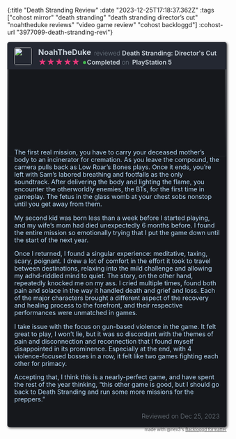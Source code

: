 {:title "Death Stranding Review"
 :date "2023-12-25T17:18:37.362Z"
 :tags ["cohost mirror" "death stranding" "death stranding director’s cut" "noahtheduke reviews" "video game review" "cohost backloggd"]
 :cohost-url "3977099-death-stranding-revi"}

<div style="display: none;">Death Stranding: Director's Cut Review</div><div style="display: flex; flex-wrap: wrap; color: rgb(186, 222, 252); background-color: rgb(22, 24, 28); border-radius: 5px; border: 1px solid rgb(36, 40, 50); overflow: hidden; box-shadow: rgba(0, 0, 0, 0.7) 2px 2px 5px; --noir-inline-color: #9ed3fb; --noir-inline-background-color: #121316; --noir-inline-border-top-color: #7e7567; --noir-inline-border-right-color: #7e7567; --noir-inline-border-bottom-color: #7e7567; --noir-inline-border-left-color: #7e7567;" data-noir-inline-color="" data-noir-inline-background-color="" data-noir-inline-border-top-color="" data-noir-inline-border-right-color="" data-noir-inline-border-bottom-color="" data-noir-inline-border-left-color=""><div style="display: flex; flex-wrap: wrap; background-color: rgb(36, 40, 50); width: 100%; padding-top: 0.75rem; padding-bottom: 0.25rem; z-index: 2; --noir-inline-background-color: #1d2028;" data-noir-inline-background-color=""><div style="margin-bottom: auto; padding-right: 0; flex: 0 0 auto; width: auto; max-width: 100%; position: relative; padding-left: 15px;"><a href="https://www.backloggd.com/u/NoahTheDuke/"><img style="width: 40px; height: 40px; border-radius: 4px; vertical-align: middle; margin: 0;" src="https://backloggd-s3.b-cdn.net/y6847fkfVpZsD2hS5bDaSaB3"></a></div><div style="min-width: 0; flex-basis: 0; flex-grow: 1; max-width: 100%; position: relative; width: 100%; padding-right: 15px; padding-left: 15px;"><div style="display: flex; flex-wrap: wrap; margin-right: -15px; margin-left: -15px; font-size: .9rem; margin-bottom: 0.25rem;"><div style="min-width: 0; flex-basis: 0; flex-grow: 1; max-width: 100%; position: relative; width: 100%; padding-right: 15px; padding-left: 15px;"><div style="display: flex; flex-wrap: wrap; margin-right: -15px; margin-left: -15px; margin-bottom: 0.25rem;"><div style="position: relative; width: auto; max-width: 100%; padding-left: 15px; padding-right: 0; margin-bottom: auto; margin-top: auto; margin-right: -0.5rem;"><a style="margin-bottom: auto; margin-top: auto; color: rgb(203, 212, 220); font-weight: 700; text-decoration: none; display: block; --noir-inline-color: #cdc8c2;" href="https://www.backloggd.com/u/NoahTheDuke/" data-noir-inline-color=""><p style="font-size: 1.1rem; line-height: normal; margin: 0;">NoahTheDuke</p></a></div><div style="position: relative; width: auto; max-width: 100%; padding-left: 15px; margin-top: auto;"><p style="margin: 0px; line-height: normal; font-weight: 200; color: rgb(143, 156, 167); --noir-inline-color: #a9a196;" data-noir-inline-color="">reviewed <a style="color: rgb(203, 212, 220); text-decoration: none; font-weight: 600; --noir-inline-color: #cdc8c2;" href="https://www.backloggd.com/games/death-stranding-directors-cut/" data-noir-inline-color="">Death Stranding: Director's Cut</a></p></div></div><div style="display: flex; flex-wrap: wrap; margin-right: -15px; margin-left: -15px;"><div style="position: relative; width: auto; max-width: 100%; padding-left: 15px; padding-right: 0; margin-top: auto; margin-bottom: auto;"><div style="display: flex; flex-wrap: wrap; font-size: 1.15rem; line-height: 17px; unicode-bidi: bidi-override; color: rgba(146, 161, 204, 0.23); height: auto; width: auto; margin: 0px auto; position: relative; padding: 0px; white-space: nowrap; --noir-inline-color: rgba(144, 171, 203, 0.23);" data-noir-inline-color=""><div style="color: rgb(234, 55, 122); display: block; height: 100%; left: 0px; overflow: hidden; padding: 0px; position: absolute; top: 0px; white-space: nowrap; width: 100%; z-index: 1; --noir-inline-color: #eb4583;" data-noir-inline-color=""> ★★★★★</div><div style="padding: 0; display: block; z-index: 0;">★★★★★</div></div></div><div style="position: relative; width: auto; max-width: 100%; padding-left: 0.5rem; padding-right: 0.25rem; margin-top: auto; margin-bottom: auto; position: relative; margin-left: 0.5rem;"><a style="text-decoration: none;" href="https://www.backloggd.com/u/NoahTheDuke/games/added/game_status:completed/"><p style="margin: 0px; color: rgb(203, 212, 220); padding: 0px; line-height: normal; font-weight: 600; --noir-inline-color: #cdc8c2;" data-noir-inline-color="">Completed</p><div style="background-color: rgb(67, 185, 79); border-radius: 10px; height: 7px; left: -1px; position: absolute; top: 6px; width: 7px; --noir-inline-background-color: #36943f;" data-noir-inline-background-color=""></div></a></div><div style="position: relative; width: auto; max-width: 100%; padding-left: 0px; padding-right: 0.25rem; line-height: normal; font-weight: 200; color: rgb(143, 156, 167); margin-right: -0.75rem; --noir-inline-color: #a9a196;" data-noir-inline-color=""><p style="margin: 0;">on</p></div><div style="position: relative; width: auto; max-width: 100%; padding-left: 15px; margin-top: auto; margin-bottom: auto;"><a style="margin-top: 0px; margin-bottom: 0px; margin-left: auto; color: rgb(203, 212, 220); line-height: normal; text-decoration: none; font-weight: 600; --noir-inline-color: #cdc8c2;" href="https://www.backloggd.com/u/NoahTheDuke/games/added/played_platform:playstation-5/" data-noir-inline-color=""><p style="margin: 0;">PlayStation 5</p></a></div></div></div></div></div></div><div style="width: 100%; height: 0; margin-bottom: 160px;"><img style="min-width: 100%; width: 100%; min-height: 267px; object-fit: cover; margin: 0; transform: translateY(-25%);" src="https://cdn.cloudflare.steamstatic.com/steam/apps/1850570/ss_f64a1140651ff5af30eb63bb6e5b41753d00a98e.jpg?t=1700566729"></div><div style="display: flex; flex-wrap: wrap; margin-top: calc(-160px + 0.5rem); z-index: 0; background: linear-gradient(rgba(125, 185, 232, 0) 0px, rgb(22, 24, 28) calc(160px + 3rem)); padding-top: 160px; width: 100%; --noir-inline-background-image: linear-gradient(rgba(21, 75, 118, 0) 0px, #121316 calc(160px + 3rem)); --noir-inline-background-color: transparent;" data-noir-inline-background-image="" data-noir-inline-background-color=""><div style="min-width: 0; flex-basis: 0; flex-grow: 1; max-width: 100%; position: relative; width: 100%; padding-right: 15px; padding-left: 15px;"><div style="font-weight: 400; font-size: 0.9rem; margin-bottom: 0;"><p style="margin: 0; display: inline-block; word-break: break-word; width: 100%;"><p>The first real mission, you have to carry your deceased mother’s body to an incinerator for cremation. As you leave the compound, the camera pulls back as Low Roar’s Bones plays. Once it ends, you’re left with Sam’s labored breathing and footfalls as the only soundtrack. After delivering the body and lighting the flame, you encounter the otherworldly enemies, the BTs, for the first time in gameplay. The fetus in the glass womb at your chest sobs nonstop until you get away from them.</p><p>My second kid was born less than a week before I started playing, and my wife’s mom had died unexpectedly 6 months before. I found the entire mission so emotionally trying that I put the game down until the start of the next year.</p><p>Once I returned, I found a singular experience: meditative, taxing, scary, poignant. I drew a lot of comfort in the effort it took to travel between destinations, relaxing into the mild challenge and allowing my adhd-riddled mind to quiet. The story, on the other hand, repeatedly knocked me on my ass. I cried multiple times, found both pain and solace in the way it handled death and grief and loss. Each of the major characters brought a different aspect of the recovery and healing process to the forefront, and their respective performances were unmatched in games.</p><p>I take issue with the focus on gun-based violence in the game. It felt great to play, I won’t lie, but it was so discordant with the themes of pain and disconnection and reconnection that I found myself disappointed in its prominence. Especially at the end, with 4 violence-focused bosses in a row, it felt like two games fighting each other for primacy.</p><p>Accepting that, I think this is a nearly-perfect game, and have spent the rest of the year thinking, “this other game is good, but I should go back to Death Stranding and run some more missions for the preppers.”</p></p></div></div></div><div style="display: flex; flex-wrap: wrap; width: 100%; background-color: rgb(22, 24, 28); z-index: 1; padding-top: 0.5rem; padding-bottom: 1rem; --noir-inline-background-color: #121316;" data-noir-inline-background-color=""><div style="position: relative; width: auto; max-width: 100%; padding-left: 15px; padding-right: 15px; margin-left: auto;"><p style="margin: 0; font-size: .9rem; line-height: normal;"><a style="font-weight: 200; text-decoration: none; color: rgb(143, 156, 167); --noir-inline-color: #a9a196;" href="https://www.backloggd.com/u/NoahTheDuke/review/1219588/" data-noir-inline-color="">Reviewed on Dec 25, 2023</a></p></div></div></div><div style="text-align: right; font-size: min(1.87vw, 70%); opacity: 0.7;"> made with @nex3's <a href="https://nex3.github.io/cohost-backloggd">Backloggd formatter</a></div>
